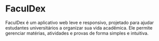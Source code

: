 # FaculDex
FaculDex é um aplicativo web leve e responsivo, projetado para ajudar estudantes universitários a organizar sua vida acadêmica. Ele permite gerenciar matérias, atividades e provas de forma simples e intuitiva.
